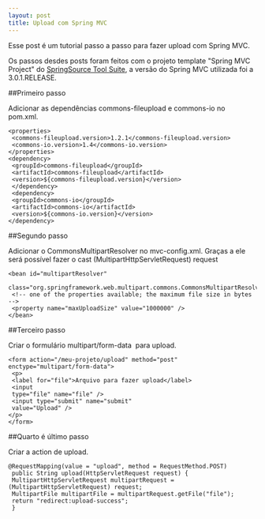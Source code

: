 ```yaml
---
layout: post
title: Upload com Spring MVC
---
```


Esse post é um tutorial passo a passo para fazer upload com Spring MVC.

Os passos desdes posts foram feitos com o projeto template "Spring MVC Project" do [SpringSource Tool Suite](http://pablocantero.com/blog/2010/08/27/springsource-tools-suite-e-nao-e-que-e-bom/), a versão do Spring MVC utilizada foi a 3.0.1.RELEASE.

##Primeiro passo

Adicionar as dependências commons-fileupload e commons-io no pom.xml.

    <properties>
     <commons-fileupload.version>1.2.1</commons-fileupload.version>
     <commons-io.version>1.4</commons-io.version>
    </properties>
    <dependency>
     <groupId>commons-fileupload</groupId>
     <artifactId>commons-fileupload</artifactId>
     <version>${commons-fileupload.version}</version>
     </dependency>
     <dependency>
     <groupId>commons-io</groupId>
     <artifactId>commons-io</artifactId>
     <version>${commons-io.version}</version>
    </dependency>

##Segundo passo

Adicionar o CommonsMultipartResolver no mvc-config.xml. Graças a ele será possível fazer o cast (MultipartHttpServletRequest) request


    <bean id="multipartResolver"
     class="org.springframework.web.multipart.commons.CommonsMultipartResolver">
     <!-- one of the properties available; the maximum file size in bytes -->
     <property name="maxUploadSize" value="1000000" />
    </bean>

##Terceiro passo

Criar o formulário multipart/form-data  para upload.

    <form action="/meu-projeto/upload" method="post" enctype="multipart/form-data">
     <p>
     <label for="file">Arquivo para fazer upload</label>
     <input
     type="file" name="file" />
     <input type="submit" name="submit"
     value="Upload" />
    </p>
    </form>

##Quarto é último passo

Criar a action de upload.

    @RequestMapping(value = "upload", method = RequestMethod.POST)
     public String upload(HttpServletRequest request) {
     MultipartHttpServletRequest multipartRequest = (MultipartHttpServletRequest) request;
     MultipartFile multipartFile = multipartRequest.getFile("file");
     return "redirect:upload-success";
     }

